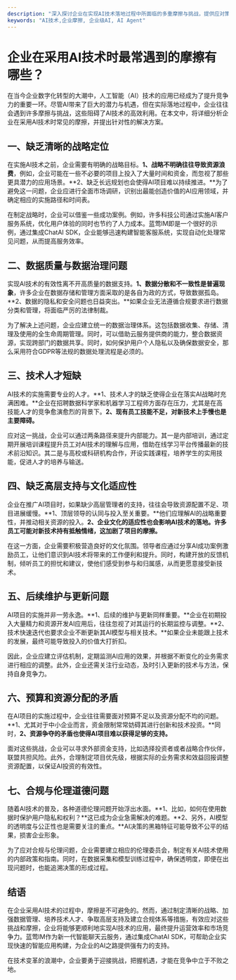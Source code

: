 ```yaml
---
description: "深入探讨企业在实现AI技术落地过程中所面临的多重摩擦与挑战，提供应对策略和解决方案。"
keywords: "AI技术,企业摩擦, 企业级AI, AI Agent"
---
```

# 企业在采用AI技术时最常遇到的摩擦有哪些？

在当今企业数字化转型的大潮中，人工智能（AI）技术的应用已经成为了提升竞争力的重要一环。尽管AI带来了巨大的潜力与机遇，但在实际落地过程中，企业往往会遇到许多摩擦与挑战，这些阻碍了AI技术的高效利用。在本文中，将详细分析企业在采用AI技术时常见的摩擦，并提出针对性的解决方案。

## 一、缺乏清晰的战略定位

在实施AI技术之前，企业需要有明确的战略目标。**1、战略不明确往往导致资源浪费**，例如，企业可能在一些不必要的项目上投入了大量时间和资金，而忽视了那些更具潜力的应用场景。**2、缺乏长远规划也会使得AI项目难以持续推进。**为了避免这一问题，企业应进行全面市场调研，识别出最能创造价值的AI应用领域，并确定相应的实施路径和时间表。

在制定战略时，企业可以借鉴一些成功案例。例如，许多科技公司通过实施AI客户服务系统，优化用户体验的同时也节约了人力成本。蓝莺IM即是一个很好的示例，通过集成ChatAI SDK，企业能够迅速构建智能客服系统，实现自动化处理常见问题，从而提高服务效率。

## 二、数据质量与数据治理问题

实现AI技术的有效性离不开高质量的数据支持。**1、数据分散和不一致性是普遍现象**，许多企业在数据存储和管理方面采取的是各自为政的方式，导致数据孤岛。**2、数据的隐私和安全问题也日益突出。**如果企业无法遵循合规要求进行数据分类和管理，将面临严厉的法律制裁。

为了解决上述问题，企业应建立统一的数据治理体系。这包括数据收集、存储、清理及使用的全生命周期管理。同时，可以借助云服务提供商的能力，整合数据资源，实现跨部门的数据共享。同时，如何保护用户个人隐私以及确保数据安全，那么采用符合GDPR等法规的数据处理流程是必须的。

## 三、技术人才短缺

AI技术的实施需要专业的人才。**1、技术人才的缺乏使得企业在落实AI战略时充满困难。**企业在招聘数据科学家和机器学习工程师方面存在压力，尤其是在高技能人才的竞争愈演愈烈的背景下。**2、现有员工技能不足，对新技术上手慢也是主要障碍。**

应对这一挑战，企业可以通过两条路径来提升内部能力。其一是内部培训，通过定期开展培训课程提升员工对AI技术的理解与应用，借助在线学习平台传播最新的技术前沿知识。其二是与高校或科研机构合作，开设实践课程，培养学生的实用技能，促进人才的培养与输送。

## 四、缺乏高层支持与文化适应性

企业在推广AI项目时，如果缺少高层管理者的支持，往往会导致资源配置不足、项目进展缓慢。**1、顶层领导的认同与投入至关重要。**他们应理解AI的战略重要性，并推动相关资源的投入。**2、企业文化的适应性也会影响AI技术的落地。许多员工可能对新技术持有抵触情绪，这加剧了项目的摩擦。**

在这一方面，企业需要积极营造良好的文化氛围。领导者应通过分享AI成功案例激励员工，让他们意识到AI技术将带来的工作便利和提升。同时，构建开放的反馈机制，倾听员工的担忧和建议，使他们感受到参与和归属感，从而更愿意接受新技术。

## 五、后续维护与更新问题

AI项目的实施并非一劳永逸。**1、后续的维护与更新同样重要。**企业在初期投入大量精力和资源开发AI应用后，往往忽视了对其运行的长期监控与调整。**2、技术快速迭代也要求企业不断更新其AI模型与相关技术。**如果企业未能跟上技术的发展，最终可能导致投入的价值大打折扣。

因此，企业应建立评估机制，定期监测AI应用的效果，并根据不断变化的业务需求进行相应的调整。此外，企业还需关注行业动态，及时引入更新的技术与方法，保持自身竞争力。

## 六、预算和资源分配的矛盾

在AI项目的实施过程中，企业往往需要面对预算不足以及资源分配不均的问题。**1、尤其对于中小企业而言，资金限制常常妨碍其进行创新和技术投资。**同时，**2、资源争夺的矛盾也使得AI项目难以获得足够的支持。**

面对这些挑战，企业可以寻求外部资金支持，比如选择投资者或者战略合作伙伴，联盟共担风险。此外，合理制定项目优先级，根据实际的业务需求和效益回报调整资源配置，以保证AI投资的有效性。

## 七、合规与伦理道德问题

随着AI技术的普及，各种道德伦理问题开始浮出水面。**1、比如，如何在使用数据时保护用户隐私和权利？**这已成为企业急需解决的难题。**2、另外，AI模型的透明度与公正性也是需要关注的重点。**AI决策的黑箱特征可能导致不公平的结果，损害企业形象。

为了应对合规与伦理问题，企业需要建立相应的伦理委员会，制定有关AI技术使用的内部政策和指南。同时，在数据采集和模型训练过程中，确保透明度，即便在出现问题时，也能追溯决策的形成过程。

## 结语

在企业采用AI技术的过程中，摩擦是不可避免的。然而，通过制定清晰的战略、加强数据管理、培养技术人才、争取高层支持及建立合规体系等措施，有效应对这些挑战和摩擦，企业将能够更顺利地实现AI技术的应用，最终提升运营效率和市场竞争力。蓝莺IM作为新一代智能聊天云服务，通过集成ChatAI SDK，可帮助企业实现快速的智能应用构建，为企业的AI之路提供强有力的支持。

在技术变革的浪潮中，企业要勇于迎接挑战，把握机遇，才能在竞争中立于不败之地。
